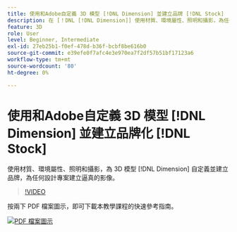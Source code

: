 ```yaml
---
title: 使用和Adobe自定義 3D 模型 [!DNL Dimension] 並建立品牌 [!DNL Stock]
description: 在 [！DNL [!DNL Dimension]] 使用材質、環境屬性、照明和攝影，為任何設計專案製作逼真的影像
feature: 3D
role: User
level: Beginner, Intermediate
exl-id: 27eb25b1-f0ef-478d-b36f-bcbf8be616b0
source-git-commit: e39efe0f7afc4e3e970ea7f2df57b51bf17123a6
workflow-type: tm+mt
source-wordcount: '80'
ht-degree: 0%

---
```


# 使用和Adobe自定義 3D 模型 [!DNL Dimension] 並建立品牌化 [!DNL Stock]

使用材質、環境屬性、照明和攝影，為 3D 模型 [!DNL Dimension] 自定義並建立品牌，為任何設計專案建立逼真的影像。

>[!VIDEO](https://video.tv.adobe.com/v/331005?hidetitle=true)

按兩下 PDF 檔案圖示，即可下載本教學課程的快速參考指南。

[![PDF 檔案圖示](../assets/acrobat_PDF_96.png)](../quick-reference/SkiptheShootGettheShot.pdf)
